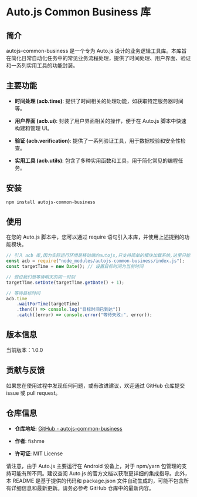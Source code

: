# Auto.js Common Business 库

## 简介

autojs-common-business 是一个专为 Auto.js 设计的业务逻辑工具库。本库旨在简化日常自动化任务中的常见业务流程处理，提供了时间处理、用户界面、验证和一系列实用工具的功能封装。

## 主要功能

-   **时间处理 (acb.time)**: 提供了时间相关的处理功能，如获取特定服务器时间等。

-   **用户界面 (acb.ui)**: 封装了用户界面相关的操作，便于在 Auto.js 脚本中快速构建和管理 UI。

-   **验证 (acb.verification)**: 提供了一系列验证工具，用于数据校验和安全性检查。

-   **实用工具 (acb.utils)**: 包含了多种实用函数和工具，用于简化常见的编程任务。

## 安装

```sh
npm install autojs-common-business
```

## 使用

在您的 Auto.js 脚本中，您可以通过 require 语句引入本库，并使用上述提到的功能模块。

```javascript
// 引入 acb 库,因为实际运行环境是移动端的autojs,只支持简单的模块加载系统,这里只能使用物理路径
const acb = require("node_modules/autojs-common-business/index.js");
const targetTime = new Date(); // 设置目标时间为当前时间

// 假设我们想等待明天的同一时刻
targetTime.setDate(targetTime.getDate() + 1);

// 等待目标时间
acb.time
    .waitForTime(targetTime)
    .then(() => console.log("目标时间已到达"))
    .catch((error) => console.error("等待失败:", error));
```

## 版本信息

当前版本：1.0.0

## 贡献与反馈

如果您在使用过程中发现任何问题，或有改进建议，欢迎通过 GitHub 仓库提交 issue 或 pull request。

## 仓库信息

-   **仓库地址**: [GitHub - autojs-common-business](https://github.com/314432150/autojs-common-business)

-   **作者**: fishme

-   **许可证**: MIT License

请注意，由于 Auto.js 主要运行在 Android 设备上，对于 npm/yarn 包管理的支持可能有所不同。建议查阅 Auto.js 的官方文档以获取更详细的集成指导。此外，本 README 是基于提供的代码和 package.json 文件自动生成的，可能不包含所有详细信息和最新更新。请务必参考 GitHub 仓库中的最新内容。
